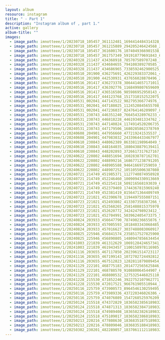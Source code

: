 ```yaml
---
layout: album
resource: instagram
title: " - Part 1"
description: "Instagram album of , part 1."
active: gallery
album-title: ""
images:
  - image_path: imnotteee/1/20230718_105457_361112481_1694414484314328_7338936246493436190_n.jpg
  - image_path: imnotteee/1/20230718_105457_361215889_294205246424568_272913628893655374_n.jpg
  - image_path: imnotteee/1/20230718_105457_361600176_1074049366901538_4481026234547212891_n.jpg
  - image_path: imnotteee/1/20230718_105457_361757349_591918779691843_6754492277354168717_n.jpg
  - image_path: imnotteee/1/20240328_211437_434368918_785707589707248_1058249131800972494_n.jpg
  - image_path: imnotteee/1/20240328_211437_434684655_794108389270585_1980993552750172362_n.jpg
  - image_path: imnotteee/1/20240328_211437_434686965_7338592462900525_7208547256285783879_n.jpg
  - image_path: imnotteee/1/20240510_201900_436275691_426229383372061_4652020552737263064_n.jpg
  - image_path: imnotteee/1/20240510_201900_442530931_437656028870496_2811117987285849666_n.jpg
  - image_path: imnotteee/1/20240516_201417_436273378_3864414657171011_1333725707152399444_n.jpg
  - image_path: imnotteee/1/20240516_201417_436392776_1168499807659609_8231477854673028790_n.jpg
  - image_path: imnotteee/1/20240516_201417_436516586_985986952950143_4474170007936446873_n.jpg
  - image_path: imnotteee/1/20240516_201417_444123768_1517310152522075_4564622563042890767_n.jpg
  - image_path: imnotteee/1/20240531_002041_447143522_982795366774976_1156956672004798262_n.jpg
  - image_path: imnotteee/1/20240531_002041_447188025_1124520845655708_3953390441041818639_n.jpg
  - image_path: imnotteee/1/20240531_002041_447236037_824764146209097_8455018008182846578_n.jpg
  - image_path: imnotteee/1/20240531_230743_446351240_766454328976233_4534003386901786159_n.jpg
  - image_path: imnotteee/1/20240531_230743_446818228_446193481334762_2661717720717108597_n.jpg
  - image_path: imnotteee/1/20240531_230743_447140824_1174914520206735_8907243481346338526_n.jpg
  - image_path: imnotteee/1/20240531_230743_447179506_1680285862378769_4698247483421447721_n.jpg
  - image_path: imnotteee/1/20240608_204901_447956660_477219241535537_2673946672011432246_n.jpg
  - image_path: imnotteee/1/20240608_204901_447983032_2433964433467977_775037380350467186_n.jpg
  - image_path: imnotteee/1/20240610_230843_448062389_863381198964049_5505632142697666578_n.jpg
  - image_path: imnotteee/1/20240610_230843_448164035_1880438879139411_6566236882767557559_n.jpg
  - image_path: imnotteee/1/20240610_230843_448202893_3726617317627167_8653459402074927960_n.jpg
  - image_path: imnotteee/1/20240622_220802_448851694_1602838787162781_977927476597149046_n.jpg
  - image_path: imnotteee/1/20240622_220802_448899216_1686771238791205_1449322697239147538_n.jpg
  - image_path: imnotteee/1/20240622_220802_448905588_946416697259059_5386270464728952406_n.jpg
  - image_path: imnotteee/1/20240622_220802_448907252_1051055006387080_6380594277110204352_n.jpg
  - image_path: imnotteee/1/20240721_214749_451985371_1127740874958928_4616100832554403124_n.jpg
  - image_path: imnotteee/1/20240721_214749_452246460_1009094330913669_7685025977665173892_n.jpg
  - image_path: imnotteee/1/20240721_214749_452254118_509216568193039_6767313118218140174_n.jpg
  - image_path: imnotteee/1/20240721_214749_452379469_1744367815969240_1955465341636280342_n.jpg
  - image_path: imnotteee/1/20240721_214749_452381419_8156471364409749_1630712510531344181_n.jpg
  - image_path: imnotteee/1/20240723_221021_452390678_1194497555087151_3277957864515375954_n.jpg
  - image_path: imnotteee/1/20240723_221021_452493802_413307358387266_96145626724397310_n.jpg
  - image_path: imnotteee/1/20240723_221021_452568265_2581488815375970_223395074406944464_n.jpg
  - image_path: imnotteee/1/20240723_221021_452620772_342424798923412_7688335883952225162_n.jpg
  - image_path: imnotteee/1/20240723_221021_452704991_503962405473375_5365711694719255976_n.jpg
  - image_path: imnotteee/1/20240824_203933_456647790_787490236655076_9017107219948438317_n.jpg
  - image_path: imnotteee/1/20240824_203933_457005593_1018403343068485_4225342902933661392_n.jpg
  - image_path: imnotteee/1/20240824_203933_457016627_3037488083060917_1234605566966375482_n.jpg
  - image_path: imnotteee/1/20240825_225946_456841574_2358517527825900_3038550920531163165_n.jpg
  - image_path: imnotteee/1/20240825_225946_456890805_1480947856634454_3875366093363310751_n.jpg
  - image_path: imnotteee/1/20241003_221839_461312629_1069128424657341_8539944377757815643_n.jpg
  - image_path: imnotteee/1/20241003_221839_461943457_1100158978116985_5627327453826737933_n.jpg
  - image_path: imnotteee/1/20241116_203655_467117850_2023961514723117_9072286208708348541_n.jpg
  - image_path: imnotteee/1/20241116_203655_467199143_1072702724492812_2019645712887466651_n.jpg
  - image_path: imnotteee/1/20241116_203655_467512823_1282811879809454_7204113289115558991_n.jpg
  - image_path: imnotteee/1/20241129_222101_468775183_2014772565625846_2974130032783496662_n.jpg
  - image_path: imnotteee/1/20241129_222101_468788570_910880064544907_6183554698573798688_n.jpg
  - image_path: imnotteee/1/20241129_222101_468800532_1275325446825110_1399617657588030591_n.jpg
  - image_path: imnotteee/1/20241228_215530_471852246_3922752107962771_7498059241361343857_n.jpg
  - image_path: imnotteee/1/20241228_215530_472017521_966761905510944_3179549489472627859_n.jpg
  - image_path: imnotteee/1/20250116_225759_473900573_8964546130259495_7370720073479251769_n.jpg
  - image_path: imnotteee/1/20250116_225759_473989336_437220346026386_4404305031550085298_n.jpg
  - image_path: imnotteee/1/20250116_225759_474076089_1547268525976209_1776596054913829807_n.jpg
  - image_path: imnotteee/1/20250124_215518_474372829_18365823856189832_677717788436747429_n.jpg
  - image_path: imnotteee/1/20250124_215518_474871313_18365823847189832_2795140854193172134_n.jpg
  - image_path: imnotteee/1/20250124_215518_474989408_18365823826189832_847738841704190794_n.jpg
  - image_path: imnotteee/1/20250124_215518_475109017_18365823868189832_8026537989100047513_n.jpg
  - image_path: imnotteee/1/20250213_220216_477808630_18368351875189832_4638502820074587628_n.jpg
  - image_path: imnotteee/1/20250213_220216_478809046_18368351884189832_9133698614411285042_n.jpg
  - image_path: imnotteee/1/20250302_230201_482289057_18370611121189832_80306079692395571_n.jpg
---
```

